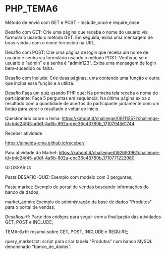 # PHP_TEMA6
Método de envio com GET e POST - Include_once e require_once

Desafio com GET:
Crie uma página que receba o nome do usuário via formulário usando o método GET. Em seguida, exiba uma mensagem de boas-vindas com o nome fornecido na URL.

Desafio com POST:
Crie uma página de login que receba um nome de usuário e senha via formulário usando o método POST. Verifique se o usuário é "admin" e a senha é "admin123". Exiba uma mensagem de login bem-sucedido ou falha.

Desafio com Include:
Crie duas páginas, uma contendo uma função e outra que inclua essa função e a utilize.

Desafio
Faça um quiz usando PHP que:
Na primeira tela receba o nome do participante;
Faça 5 perguntas em sequência;
Na última página exiba o resultado com a quantidade de acertos do participante juntamente
com um botão para zerar o resultado e voltar ao início.

Questionário sobre o tema:
https://kahoot.it/challenge/06111257?challenge-id=b4c24f45-a0df-4a6b-892a-ebc36c43780b_1710794561744

Receber atividade

https://almeida-cma.github.io/receber/

Para atividade do Market:
https://kahoot.it/challenge/09269396?challenge-id=b4c24f45-a0df-4a6b-892a-ebc36c43780b_1710771222980

GLOSSÁRIO:

Pasta DESAFIO-QUIZ: Exemplo com modelo com 3 perguntas;

Pasta market: Exemplo de portal de vendas buscando informações do banco de dados;

market_admin: Exemplo de administração da base de dados "Produtos" para o portal de vendas;

Desafios.rtf: Parte dos códigos para seguir com a finalização das atividades GET, POST e INCLUDE;

TEMA-6.rtf: resumo sobre GET, POST, INCLUDE e REQUIRE;

query_market.txt: script para criar tabela "Produtos" num banco MySQL denominado "banco_de_dados".
